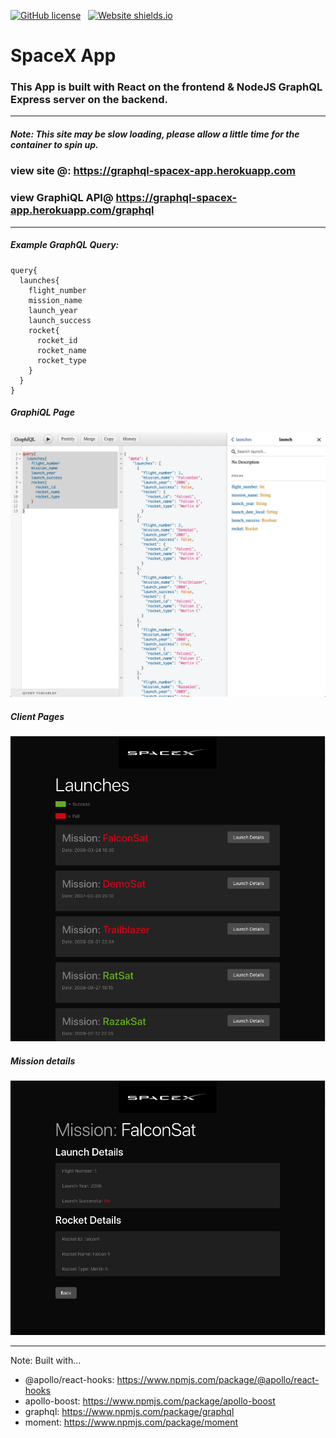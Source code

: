 [![GitHub license](https://img.shields.io/github/license/Naereen/StrapDown.js.svg)](https://github.com/Naereen/StrapDown.js/blob/master/LICENSE)&nbsp;&nbsp; [![Website shields.io](https://img.shields.io/website-up-down-green-red/http/shields.io.svg)](https://graphql-spacex-app.herokuapp.com/)

# SpaceX App

### This App is built with React on the frontend & NodeJS GraphQL Express server on the backend.

---

##### Note: This site may be slow loading, please allow a little time for the container to spin up.

### view site @: https://graphql-spacex-app.herokuapp.com

### view GraphiQL API@ https://graphql-spacex-app.herokuapp.com/graphql

---

##### Example GraphQL Query:

```
query{
  launches{
    flight_number
    mission_name
    launch_year
    launch_success
    rocket{
      rocket_id
      rocket_name
      rocket_type
    }
  }
}
```

##### GraphiQL Page

![Demo](https://github.com/ssmith777/spacex/blob/master/client/src/spacex-graphql.png?raw=true)

##### Client Pages

![Demo](https://raw.githubusercontent.com/ssmith777/spacex/master/client/src/client-img.png)

##### Mission details

![Demo](https://github.com/ssmith777/spacex/blob/master/client/src/client-detail-page.png?raw=true)

---

Note: Built with...

- @apollo/react-hooks: https://www.npmjs.com/package/@apollo/react-hooks
- apollo-boost: https://www.npmjs.com/package/apollo-boost
- graphql: https://www.npmjs.com/package/graphql
- moment: https://www.npmjs.com/package/moment
